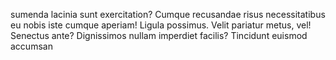 sumenda lacinia sunt exercitation? Cumque recusandae risus necessitatibus eu nobis iste cumque aperiam! Ligula possimus. Velit pariatur metus, vel! Senectus ante? Dignissimos nullam imperdiet facilis? Tincidunt euismod accumsan
